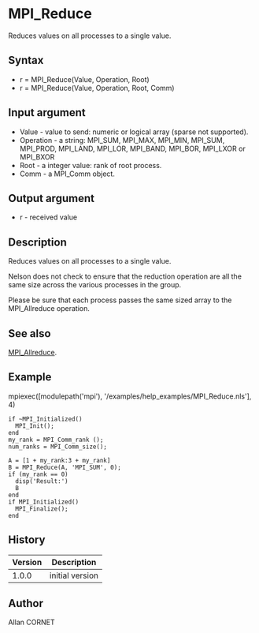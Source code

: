 

# MPI_Reduce

Reduces values on all processes to a single value.

## Syntax

- r = MPI_Reduce(Value, Operation, Root)
- r = MPI_Reduce(Value, Operation, Root, Comm)

## Input argument

 - Value - value to send: numeric or logical array (sparse not supported).
 - Operation - a string: MPI_SUM, MPI_MAX, MPI_MIN, MPI_SUM, MPI_PROD, MPI_LAND, MPI_LOR, MPI_BAND, MPI_BOR, MPI_LXOR or MPI_BXOR
 - Root - a integer value: rank of root process.
 - Comm - a MPI_Comm object.

## Output argument

 - r - received value

## Description


  <p>Reduces values on all processes to a single value.</p>
  <p>Nelson does not check to ensure that the reduction operation are all the same size across the various processes in the group.</p>
  <p>Please be sure that each process passes the same sized array to the MPI_Allreduce operation.</p>


## See also

[MPI_Allreduce](MPI_Allreduce.md).
## Example

mpiexec([modulepath('mpi'), '/examples/help_examples/MPI_Reduce.nls'], 4)
```Nelson
if ~MPI_Initialized()
  MPI_Init();
end
my_rank = MPI_Comm_rank ();
num_ranks = MPI_Comm_size();

A = [1 + my_rank:3 + my_rank]
B = MPI_Reduce(A, 'MPI_SUM', 0);
if (my_rank == 0)
  disp('Result:')
  B
end
if MPI_Initialized()
  MPI_Finalize();
end
```

## History

|Version|Description|
|------|------|
|1.0.0|initial version|


## Author

Allan CORNET




